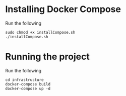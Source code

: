 # Installing Docker Compose

Run the following
```
sudo chmod +x installCompose.sh
./installCompose.sh
```

# Running the project

Run the following
```
cd infrastructure
docker-compose build
docker-compose up -d
```